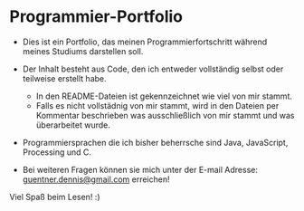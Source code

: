 # Programmier-Portfolio
- Dies ist ein Portfolio, das meinen Programmierfortschritt während meines Studiums darstellen soll.
- Der Inhalt besteht aus Code, den ich entweder vollständig selbst oder teilweise erstellt habe.
  - In den README-Dateien ist gekennzeichnet wie viel von mir stammt.
  - Falls es nicht vollstädnig von mir stammt, wird in den Dateien per Kommentar beschrieben was ausschließlich von mir stammt und was überarbeitet wurde.
- Programmiersprachen die ich bisher beherrsche sind Java, JavaScript, Processing und C.

- Bei weiteren Fragen können sie mich unter der E-mail Adresse: guentner.dennis@gmail.com erreichen!

Viel Spaß beim Lesen! :)
